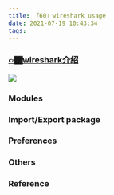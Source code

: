 ```yaml
---
title: 「60」wireshark usage
date: 2021-07-19 10:43:34
tags:
---
```



### [👉🏿wireshark介绍](https://baike.baidu.com/item/Wireshark/10876564)

![](https://crab-1251738482.cos.ap-guangzhou.myqcloud.com/clipboard_20210719_112815.png)
### Modules

### Import/Export package

### Preferences

### Others

### Reference